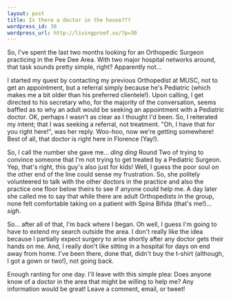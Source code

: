 ```yaml
--- 
layout: post
title: Is there a doctor in the house???
wordpress_id: 30
wordpress_url: http://livingproof.us/?p=30
---
```

So, I've spent the last two months looking for an Orthopedic Surgeon practicing in the Pee Dee Area. With two major hospital networks around, that task sounds pretty simple, right? Apparently not...

I started my quest by contacting my previous Orthopedist at MUSC, not to get an appointment, but a referral simply because he's Pediatric (which makes me a bit older than his preferred clientele!). Upon calling, I get directed to his secretary who, for the majority of the conversation, seems baffled as to why an adult would be seeking an appointment with a Pediatric doctor. OK, perhaps I wasn't as clear as I thought I'd been. So, I reiterated my intent; that I was seeking a referral, not treatment. "Oh, I have that for you right here!", was her reply. Woo-hoo, now we're getting somewhere! Best of all, that doctor is right here in Florence (Yay!).

So, I call the number she gave me... *ding ding* Round Two of trying to convince someone that I'm not trying to get treated by a Pediatric Surgeon. Yep, that's right, this guy's also just for kids! Well, I guess the poor soul on the other end of the line could sense my frustration. So, she politely volunteered to talk with the other doctors in the practice and also the practice one floor below theirs to see if anyone could help me. A day later she called me to say that while there are adult Orthopedists in the group, none felt comfortable taking on a patient with Spina Bifida (that's me!)... *sigh*.

So... after all of that, I'm back where I began. Oh well, I guess I'm going to have to extend my search outside the area. I don't really like the idea because I partially expect surgery to arise shortly after any doctor gets their hands on me. And, I really don't like sitting in a hospital for days on end away from home. I've been there, done that, didn't buy the t-shirt (although, I got a gown or two!), not going back.

Enough ranting for one day. I'll leave with this simple plea: Does anyone know of a doctor in the area that might be willing to help me? Any information would be great! Leave a comment, email, or tweet!

